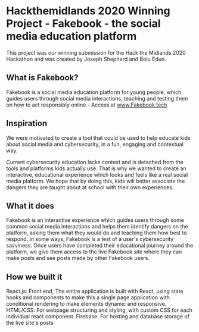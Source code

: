# Hackthemidlands 2020 Winning Project - Fakebook - the social media education platform

This project was our winning submission for the Hack the Midlands 2020 Hackathon and was created by Joseph Shepherd and Bolu Edun. 

## What is Fakebook?

Fakebook is a social media education platform for young people, which guides users through social media interactions, teaching and testing them on how to act responsibly online - Access at www.Fakebook.tech

## Inspiration
We were motivated to create a tool that could be used to help educate kids about social media and cybersecurity, in a fun, engaging and contextual way. 

Current cybersecurity education lacks context and is detached from the tools and platforms kids actually use. That is why we wanted to create an interactive, educational experience which looks and feels like a real social media platform. We hope that by doing this, kids will better associate the dangers they are taught about at school with their own experiences.

## What it does
Fakebook is an interactive experience which guides users through some common social media interactions and helps them identify dangers on the platform, asking them what they would do and teaching them how best to respond. In some ways, Fakebook is a test of a user's cybersecurity savviness. Once users have completed their educational journey around the platform, we give them access to the live Fakebook site where they can make posts and see posts made by other Fakebook users.

## How we built it
React.js: Front end, The entire application is built with React, using state hooks and components to make this a single page application with conditional rendering to make elements dynamic and responsive.
HTML/CSS: For webpage structuring and styling, with custom CSS for each individual react component.
Firebase: For hosting and database storage of the live site's posts

